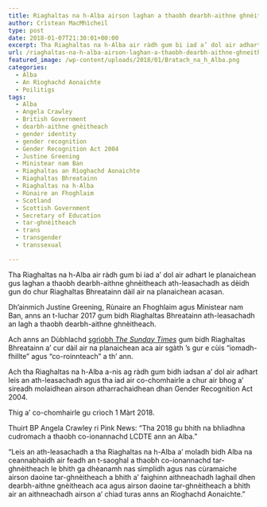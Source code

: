 ```yaml
---
title: Riaghaltas na h-Alba airson laghan a thaobh dearbh-aithne ghnèitheach ath-leasachadh
author: Crìstean MacMhìcheil
type: post
date: 2018-01-07T21:30:01+00:00
excerpt: Tha Riaghaltas na h-Alba air ràdh gum bi iad a’ dol air adhart le planaichean gus laghan a thaobh dearbh-aithne ghnèitheach ath-leasachadh as dèidh gun do chur Riaghaltas Bhreatainn dàil air na planaichean acasan.
url: /riaghaltas-na-h-alba-airson-laghan-a-thaobh-dearbh-aithne-ghneitheach-ath-leasachadh/
featured_image: /wp-content/uploads/2018/01/Bratach_na_h_Alba.png
categories:
  - Alba
  - An Rìoghachd Aonaichte
  - Poilitigs
tags:
  - Alba
  - Angela Crawley
  - British Government
  - dearbh-aithne gnèitheach
  - gender identity
  - gender recognition
  - Gender Recognition Act 2004
  - Justine Greening
  - Ministear nam Ban
  - Riaghaltas an Rìoghachd Aonaichte
  - Riaghaltas Bhreatainn
  - Riaghaltas na h-Alba
  - Rùnaire an Fhoghlaim
  - Scotland
  - Scottish Government
  - Secretary of Education
  - tar-ghnèitheach
  - trans
  - transgender
  - transsexual

---
```

Tha Riaghaltas na h-Alba air ràdh gum bi iad a’ dol air adhart le planaichean gus laghan a thaobh dearbh-aithne ghnèitheach ath-leasachadh as dèidh gun do chur Riaghaltas Bhreatainn dàil air na planaichean acasan.

Dh’ainmich Justine Greening, Rùnaire an Fhoghlaim agus Ministear nam Ban, anns an t-Iuchar 2017 gum bidh Riaghaltas Bhreatainn ath-leasachadh an lagh a thaobh dearbh-aithne ghnèitheach.

Ach anns an Dùbhlachd [sgrìobh _The Sunday Times_][1] gum bidh Riaghaltas Bhreatainn a’ cur dàil air na planaichean aca air sgàth ’s gur e cùis &#8220;iomadh-fhillte&#8221; agus &#8220;co-roinnteach&#8221; a th&#8217; ann.

Ach tha Riaghaltas na h-Alba a-nis ag ràdh gum bidh iadsan a’ dol air adhart leis an ath-leasachadh agus tha iad air co-chomhairle a chur air bhog a’ sireadh molaidhean airson atharrachaidhean dhan Gender Recognition Act 2004.

Thig a’ co-chomhairle gu crìoch 1 Màrt 2018.

Thuirt BP Angela Crawley ri Pink News: &#8220;Tha 2018 gu bhith na bhliadhna cudromach a thaobh co-ionannachd LCDTE ann an Alba.&#8221;

&#8220;Leis an ath-leasachadh a tha Riaghaltas na h-Alba a’ moladh bidh Alba na ceannabhaidh air feadh an t-saoghal a thaobh co-ionannachd tar-ghnèitheach le bhith ga dhèanamh nas sìmplidh agus nas cùramaiche airson daoine tar-ghnèitheach a bhith a’ faighinn aithneachadh laghail dhen dearbh-aithne gnèitheach aca agus airson daoine tar-ghnèitheach a bhith air an aithneachadh airson a’ chiad turas anns an Rìoghachd Aonaichte.&#8221;

 [1]: https://www.thetimes.co.uk/article/justine-greening-delays-divisive-plan-for-easy-gender-swaps-gm77qd9gn